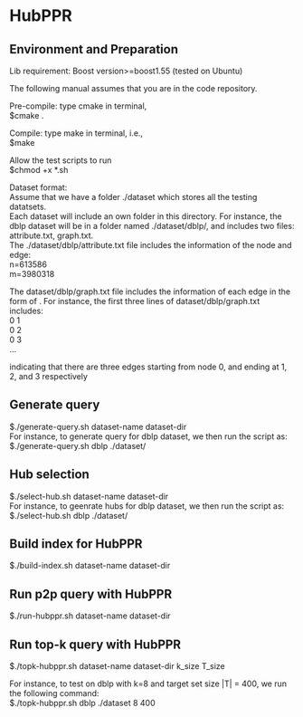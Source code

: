 # HubPPR


## Environment and Preparation
Lib requirement: Boost version>=boost1.55 (tested on Ubuntu)

The following manual assumes that you are in the code repository.

Pre-compile: type cmake in terminal, <br>
$cmake . <br>

Compile: type make in terminal, i.e.,<br>
$make

Allow the test scripts to run <br>
$chmod +x *.sh <br>


Dataset format: <br>
Assume that we have a folder ./dataset which stores all the testing datatsets.<br> 
Each dataset will include an own folder in this directory. For instance, the dblp dataset will be in a folder named ./dataset/dblp/, and includes two files: attribute.txt, graph.txt.<br>
The ./dataset/dblp/attribute.txt file includes the information of the node and edge:<br>
n=613586<br>
m=3980318<br>

The dataset/dblp/graph.txt file includes the information of each edge in the form of <source target>. For instance, the first three lines of dataset/dblp/graph.txt includes:<br>
0 1<br>
0 2<br>
0 3<br>
...<br>

indicating that there are three edges starting from node 0, and ending at 1, 2, and 3 respectively<br>

## Generate query
$./generate-query.sh dataset-name dataset-dir<br>
For instance, to generate query for dblp dataset, we then run the script as: <br>
$./generate-query.sh dblp ./dataset/


## Hub selection
$./select-hub.sh dataset-name  dataset-dir<br>
For instance, to geenrate hubs for dblp dataset, we then run the script as:<br>
$./select-hub.sh dblp ./dataset/


## Build index for HubPPR

$./build-index.sh dataset-name dataset-dir<br>

## Run p2p query with HubPPR 
$./run-hubppr.sh dataset-name dataset-dir<br>

## Run top-k query with HubPPR
$./topk-hubppr.sh dataset-name dataset-dir k_size T_size<br>

For instance, to test on dblp with k=8 and target set size |T| = 400, we run the following command:<br>
$./topk-hubppr.sh dblp ./dataset 8 400<br>





